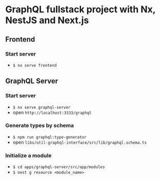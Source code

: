 # GraphQL fullstack project with Nx, NestJS and Next.js

## Frontend

### Start server

- `$ nx serve frontend`

## GraphQL Server

### Start server

- `$ nx serve graphql-server`
- open `http://localhost:3333/graphql`

### Generate types by schema

- `$ npm run graphql:type-generator`
- open `libs/util-graphql-interface/src/lib/graphql.schema.ts`

### Initialize a module

- `$ cd apps/graphql-server/src/app/modules`
- `$ nest g resource <module_name>`
